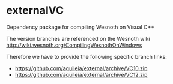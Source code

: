 externalVC
============

Dependency package for compiling Wesnoth on Visual C++

The version branches are referenced on the Wesnoth wiki
http://wiki.wesnoth.org/CompilingWesnothOnWindows

Therefore we have to provide the following specific branch links:
- https://github.com/aquileia/external/archive/VC10.zip
- https://github.com/aquileia/external/archive/VC12.zip